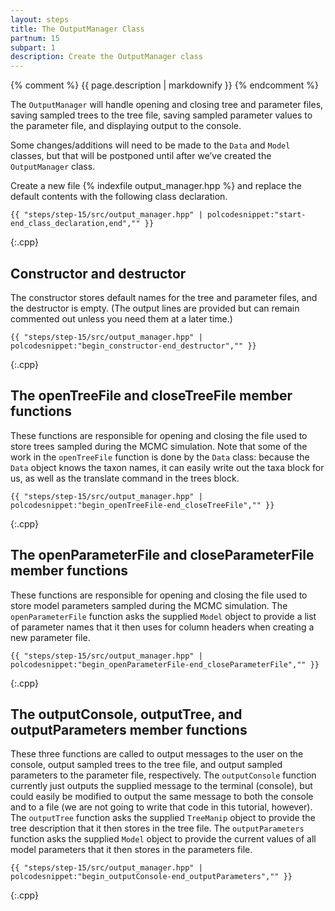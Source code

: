 ```yaml
---
layout: steps
title: The OutputManager Class
partnum: 15
subpart: 1
description: Create the OutputManager class
---
```

{% comment %}
{{ page.description | markdownify }}
{% endcomment %}

The `OutputManager` will handle opening and closing tree and parameter files, saving sampled trees to the tree file, saving sampled parameter values to the parameter file, and displaying output to the console.

Some changes/additions will need to be made to the `Data` and `Model` classes, but that will be postponed until after we’ve created the `OutputManager` class.

Create a new file {% indexfile output_manager.hpp %} and replace the default contents with the following class declaration.
~~~~~~
{{ "steps/step-15/src/output_manager.hpp" | polcodesnippet:"start-end_class_declaration,end","" }}
~~~~~~
{:.cpp}

## Constructor and destructor

The constructor stores default names for the tree and parameter files, and the destructor is empty. (The output lines are provided but can remain commented out unless you need them at a later time.)
~~~~~~
{{ "steps/step-15/src/output_manager.hpp" | polcodesnippet:"begin_constructor-end_destructor","" }}
~~~~~~
{:.cpp}

## The openTreeFile and closeTreeFile member functions

These functions are responsible for opening and closing the file used to store trees sampled during the MCMC simulation. Note that some of the work in the `openTreeFile` function is done by the `Data` class: because the `Data` object knows the taxon names, it can easily write out the taxa block for us, as well as the translate command in the trees block.
~~~~~~
{{ "steps/step-15/src/output_manager.hpp" | polcodesnippet:"begin_openTreeFile-end_closeTreeFile","" }}
~~~~~~
{:.cpp}

## The openParameterFile and closeParameterFile member functions

These functions are responsible for opening and closing the file used to store model parameters sampled during the MCMC simulation. The `openParameterFile` function asks the supplied `Model` object to provide a list of parameter names that it then uses for column headers when creating a new parameter file.
~~~~~~
{{ "steps/step-15/src/output_manager.hpp" | polcodesnippet:"begin_openParameterFile-end_closeParameterFile","" }}
~~~~~~
{:.cpp}

## The outputConsole, outputTree, and outputParameters member functions

These three functions are called to output messages to the user on the console, output sampled trees to the tree file, and output sampled parameters to the parameter file, respectively. The `outputConsole` function currently just outputs the supplied message to the terminal (console), but could easily be modified to output the same message to both the console and to a file (we are not going to write that code in this tutorial, however). The `outputTree` function asks the supplied `TreeManip` object to provide the tree description that it then stores in the tree file. The `outputParameters` function asks the supplied `Model` object to provide the current values of all model parameters that it then stores in the parameters file.
~~~~~~
{{ "steps/step-15/src/output_manager.hpp" | polcodesnippet:"begin_outputConsole-end_outputParameters","" }}
~~~~~~
{:.cpp}
